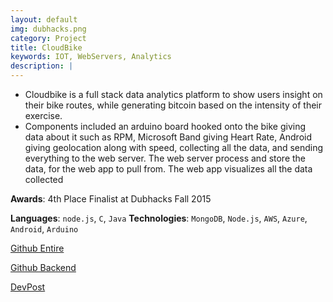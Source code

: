 ```yaml
---
layout: default
img: dubhacks.png
category: Project
title: CloudBike
keywords: IOT, WebServers, Analytics
description: |
---
```


* Cloudbike is a full stack data analytics platform to show users insight on their bike routes, while generating bitcoin based on the intensity of their exercise.
* Components included an arduino board hooked onto the bike giving data about it such as RPM, Microsoft Band giving Heart Rate, Android giving geolocation along with speed, collecting all the data, and sending everything to the web server. The web server process and store the data, for the web app to pull from. The web app visualizes all the data collected

**Awards**: 4th Place Finalist at Dubhacks Fall 2015

**Languages**: `node.js`, `C`, `Java`
**Technologies**: `MongoDB`, `Node.js`, `AWS`, `Azure`, `Android`, `Arduino`

[Github Entire](https://github.com/AkshatSh/CloudBike)

[Github Backend](https://github.com/AkshatSh/CloudBikeBackend)

[DevPost](https://devpost.com/software/cloudbike)